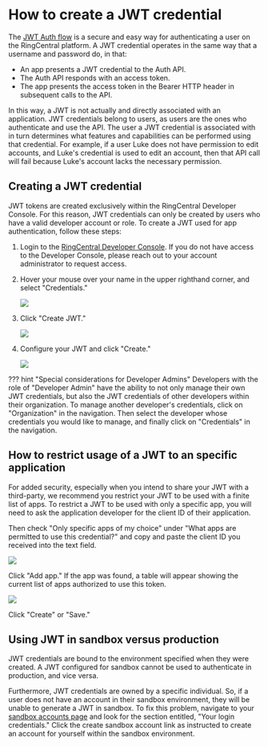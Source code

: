 # How to create a JWT credential

The [JWT Auth flow](../../jwt-flow/) is a secure and easy way for authenticating a user on the RingCentral platform. A JWT credential operates in the same way that a username and password do, in that:

* An app presents a JWT credential to the Auth API.
* The Auth API responds with an access token.
* The app presents the access token in the Bearer HTTP header in subsequent calls to the API. 

In this way, a JWT is not actually and directly associated with an application. JWT credentials belong to users, as users are the ones who authenticate and use the API. The user a JWT credential is associated with in turn determines what features and capabilities can be performed using that credential. For example, if a user Luke does not have permission to edit accounts, and Luke's credential is used to edit an account, then that API call will fail because Luke's account lacks the necessary permission. 

## Creating a JWT credential

JWT tokens are created exclusively within the RingCentral Developer Console. For this reason, JWT credentials can only be created by users who have a valid developer account or role. To create a JWT used for app authentication, follow these steps:

1. Login to the [RingCentral Developer Console](https://developers.ringcentral.com/my-account.html). If you do not have access to the Developer Console, please reach out to your account administrator to request access. 

2. Hover your mouse over your name in the upper righthand corner, and select "Credentials."

    <img src="../../jwt-credentials-menu.png" class="img-fluid" style="max-width:300px">

3. Click "Create JWT."

    <img src="../../jwt-auth-list.png" class="img-fluid" style="max-width:600px">

4. Configure your JWT and click "Create." 

    <img src="../../jwt-auth-create.png" class="img-fluid" style="max-width:500px">

??? hint "Special considerations for Developer Admins"
    Developers with the role of "Developer Admin" have the ability to not only manage their own JWT credentials, but also the JWT credentials of other developers within their organization. 
	To manage another developer's credentials, click on "Organization" in the navigation. Then select the developer whose credentials you would like to manage, and finally click on "Credentials" in the navigation. 

## How to restrict usage of a JWT to an specific application

For added security, especially when you intend to share your JWT with a third-party, we recommend you restrict your JWT to be used with a finite list of apps. To restrict a JWT to be used with only a specific app, you will need to ask the application developer for the client ID of their application. 

Then check "Only specific apps of my choice" under "What apps are permitted to use this credential?" and copy and paste the client ID you received into the text field. 

<img src="../../jwt-auth-clientid.png" class="img-fluid" style="max-width:500px">

Click "Add app." If the app was found, a table will appear showing the current list of apps authorized to use this token. 

<img src="../../jwt-auth-app-access.png" class="img-fluid" style="max-width:500px">

Click "Create" or "Save."

## Using JWT in sandbox versus production

JWT credentials are bound to the environment specified when they were created. A JWT configured for sandbox cannot be used to authenticate in production, and vice versa. 

Furthermore, JWT credentials are owned by a specific individual. So, if a user does not have an account in their sandbox environment, they will be unable to generate a JWT in sandbox. To fix this problem, navigate to your [sandbox accounts page](https://developers.ringcentral.com/console/sandbox) and look for the section entitled, "Your login credentials." Click the create sandbox account link as instructed to create an account for yourself within the sandbox environment.

